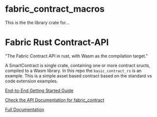 # fabric_contract_macros

This is the the library crate for...

# Fabric Rust Contract-API

"The Fabric Contract API in rust, with Wasm as the compilation target."

A SmartContract is single crate, containing one or more contract sructs, compiled to a Wasm library. In this repo the `basic_contract_rs` is an example. This is a simple asset based contract based on the standard vs code extension examples.

[End-to-End Getting Started Guide](https://hyperledgendary.github.io/fabric-contract-api-rust/guides/getting-started.html)

[Check the API Documentation for fabric_contract](https://hyperledgendary.github.io/fabric-contract-api-rust/apidoc/fabric_contract/index.html)

[Full Documentation](https://hyperledgendary.github.io/fabric-contract-api-rust/)
